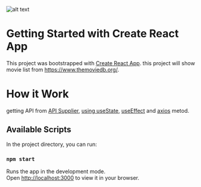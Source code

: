![alt text](https://github.com/lordziaga/movie-landing-page-react.js/blob/4e097731d89a885d0e084be2faa21762d6532357/Screenshot%20(11).png)
# Getting Started with Create React App

This project was bootstrapped with [Create React App](https://github.com/facebook/create-react-app).
this project will show movie list from https://www.themoviedb.org/.

# How it Work

getting API from [API Supplier](https://www.themoviedb.org/settings/api), [using useState](https://www.w3schools.com/react/react_usestate.asp), [useEffect](https://www.w3schools.com/react/react_useeffect.asp) and [axios](https://www.bing.com/ck/a?!&&p=fa5206318ae08735JmltdHM9MTcwMDQzODQwMCZpZ3VpZD0zODIzMGQyNy0zYjZjLTZhNjctM2VkNS0xZTUyM2EzYTZiODQmaW5zaWQ9NTIwMg&ptn=3&ver=2&hsh=3&fclid=38230d27-3b6c-6a67-3ed5-1e523a3a6b84&psq=axios&u=a1aHR0cHM6Ly9heGlvcy1odHRwLmNvbS9kb2NzL2ludHJv&ntb=1) metod.

## Available Scripts

In the project directory, you can run:

### `npm start`

Runs the app in the development mode.\
Open [http://localhost:3000](http://localhost:3000) to view it in your browser.
